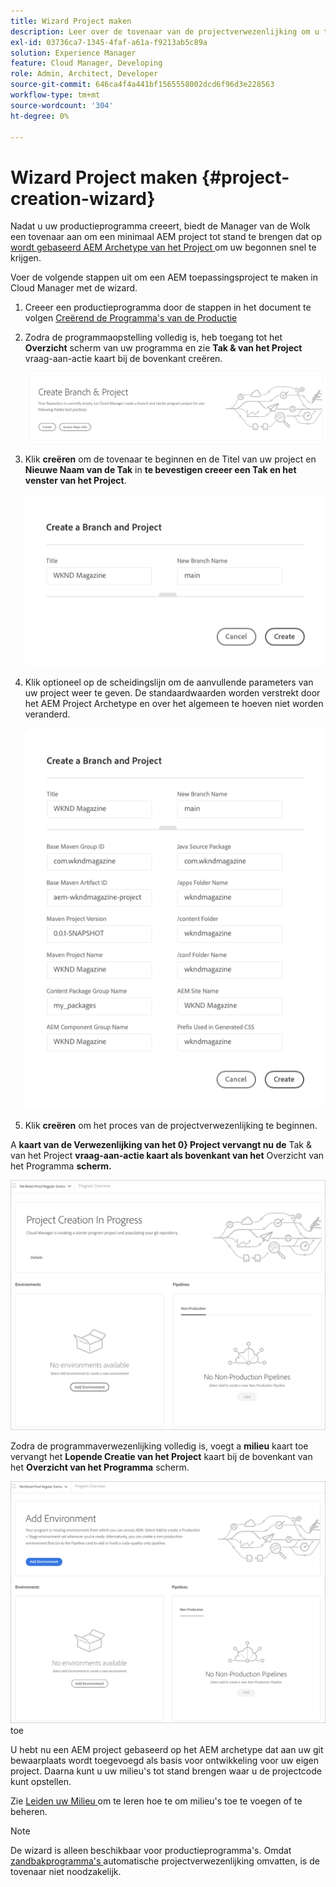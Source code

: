 ```yaml
---
title: Wizard Project maken
description: Leer over de tovenaar van de projectverwezenlijking om u te helpen snel opstelling uw project na het creëren van uw productieprogramma.
exl-id: 03736ca7-1345-4faf-a61a-f9213ab5c89a
solution: Experience Manager
feature: Cloud Manager, Developing
role: Admin, Architect, Developer
source-git-commit: 646ca4f4a441bf1565558002dcd6f96d3e228563
workflow-type: tm+mt
source-wordcount: '304'
ht-degree: 0%

---
```


# Wizard Project maken {#project-creation-wizard}

Nadat u uw productieprogramma creeert, biedt de Manager van de Wolk een tovenaar aan om een minimaal AEM project tot stand te brengen dat op [ wordt gebaseerd AEM Archetype van het Project ](https://experienceleague.adobe.com/docs/experience-manager-core-components/using/developing/archetype/overview.html?lang=nl-NL) om uw begonnen snel te krijgen.

Voer de volgende stappen uit om een AEM toepassingsproject te maken in Cloud Manager met de wizard.

1. Creeer een productieprogramma door de stappen in het document te volgen [ Creërend de Programma&#39;s van de Productie ](creating-production-programs.md)

1. Zodra de programmaopstelling volledig is, heb toegang tot het **Overzicht** scherm van uw programma en zie **Tak &amp; van het Project** vraag-aan-actie kaart bij de bovenkant creëren.

   ![ vraag-aan-actie zorg voor de tovenaar ](assets/create-wizard1.png)

1. Klik **creëren** om de tovenaar te beginnen en de Titel van uw project **&#x200B;**&#x200B;en **Nieuwe Naam van de Tak** in **te bevestigen creeer een Tak en het venster van het Project**.

   ![ creeer een tak en project ](assets/create-wizard2.png)

1. Klik optioneel op de scheidingslijn om de aanvullende parameters van uw project weer te geven. De standaardwaarden worden verstrekt door het AEM Project Archetype en over het algemeen te hoeven niet worden veranderd.

   ![ Extra projectparameters ](assets/create-wizard5.png)

1. Klik **creëren** om het proces van de projectverwezenlijking te beginnen.


A **kaart van de Verwezenlijking van het 0&rbrace; Project vervangt nu de** Tak &amp; van het Project **vraag-aan-actie kaart als bovenkant van het** Overzicht van het Programma **scherm.**

![ de verwezenlijking van het project lopend ](assets/create-wizard3.png)

Zodra de programmaverwezenlijking volledig is, voegt a **milieu** kaart toe vervangt het **Lopende Creatie van het Project** kaart bij de bovenkant van het **Overzicht van het Programma** scherm.

![ voeg Milieu ](assets/create-wizard4.png) toe

U hebt nu een AEM project gebaseerd op het AEM archetype dat aan uw git bewaarplaats wordt toegevoegd als basis voor ontwikkeling voor uw eigen project. Daarna kunt u uw milieu&#39;s tot stand brengen waar u de projectcode kunt opstellen.

Zie [ Leiden uw Milieu ](/help/implementing/cloud-manager/manage-environments.md) om te leren hoe te om milieu&#39;s toe te voegen of te beheren.

>[!NOTE]
>
>De wizard is alleen beschikbaar voor productieprogramma&#39;s. Omdat [ zandbakprogramma&#39;s ](introduction-sandbox-programs.md#auto-creation) automatische projectverwezenlijking omvatten, is de tovenaar niet noodzakelijk.